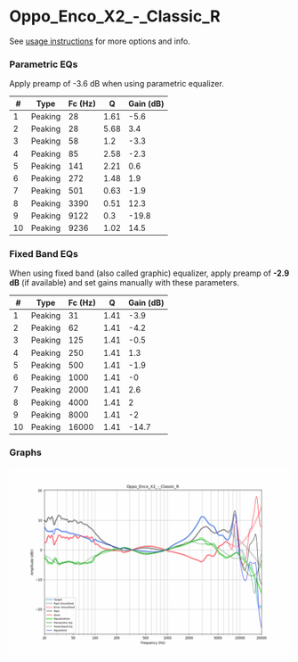 # Oppo_Enco_X2_-_Classic_R
See [usage instructions](https://github.com/jaakkopasanen/AutoEq#usage) for more options and info.

### Parametric EQs
Apply preamp of -3.6 dB when using parametric equalizer.

|   # | Type    |   Fc (Hz) |    Q |   Gain (dB) |
|-----|---------|-----------|------|-------------|
|   1 | Peaking |        28 | 1.61 |        -5.6 |
|   2 | Peaking |        28 | 5.68 |         3.4 |
|   3 | Peaking |        58 | 1.2  |        -3.3 |
|   4 | Peaking |        85 | 2.58 |        -2.3 |
|   5 | Peaking |       141 | 2.21 |         0.6 |
|   6 | Peaking |       272 | 1.48 |         1.9 |
|   7 | Peaking |       501 | 0.63 |        -1.9 |
|   8 | Peaking |      3390 | 0.51 |        12.3 |
|   9 | Peaking |      9122 | 0.3  |       -19.8 |
|  10 | Peaking |      9236 | 1.02 |        14.5 |

### Fixed Band EQs
When using fixed band (also called graphic) equalizer, apply preamp of **-2.9 dB** (if available) and set gains manually with these parameters.

|   # | Type    |   Fc (Hz) |    Q |   Gain (dB) |
|-----|---------|-----------|------|-------------|
|   1 | Peaking |        31 | 1.41 |        -3.9 |
|   2 | Peaking |        62 | 1.41 |        -4.2 |
|   3 | Peaking |       125 | 1.41 |        -0.5 |
|   4 | Peaking |       250 | 1.41 |         1.3 |
|   5 | Peaking |       500 | 1.41 |        -1.9 |
|   6 | Peaking |      1000 | 1.41 |        -0   |
|   7 | Peaking |      2000 | 1.41 |         2.6 |
|   8 | Peaking |      4000 | 1.41 |         2   |
|   9 | Peaking |      8000 | 1.41 |        -2   |
|  10 | Peaking |     16000 | 1.41 |       -14.7 |

### Graphs
![](./Oppo_Enco_X2_-_Classic_R.png)
